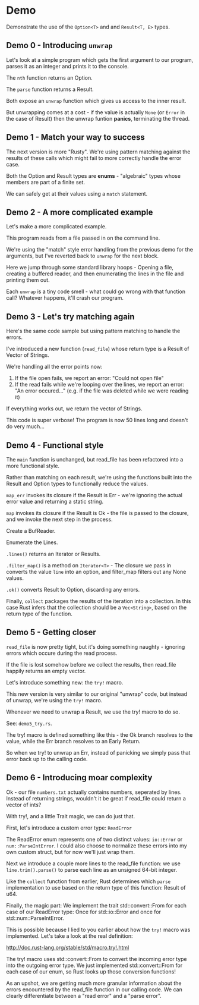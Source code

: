 # Demo

Demonstrate the use of the `Option<T>` and and `Result<T, E>` types.


## Demo 0 - Introducing `unwrap`

Let's look at a simple program which gets the first argument to our program, parses it
as an integer and prints it to the console.

The `nth` function returns an Option.

The `parse` function returns a Result.

Both expose an `unwrap` function which gives us access to the inner result.

But unwrapping comes at a cost - if the value is actually `None` (or `Error` in the case of Result)
then the unwrap funtion **panics**, terminating the thread.


## Demo 1 - Match your way to success

The next version is more "Rusty". We're using pattern matching against the results of these calls
which might fail to more correctly handle the error case.

Both the Option and Result types are **enums** - "algebraic" types whose members are part of a finite set.

We can safely get at their values using a `match` statement.


## Demo 2 - A more complicated example

Let's make a more complicated example.

This program reads from a file passed in on the command line.

We're using the "match" style error handling from the previous demo for the arguments, but I've
reverted back to `unwrap` for the next block.

Here we jump through some standard library hoops - Opening a file, creating a buffered reader, and
then enumerating the lines in the file and printing them out.

Each `unwrap` is a tiny code smell - what could go wrong with that function call? Whatever happens,
it'll crash our program.


## Demo 3 - Let's try matching again

Here's the same code sample but using pattern matching to handle the errors.

I've introduced a new function (`read_file`) whose return type is a Result of Vector of Strings.

We're handling all the error points now:

1.  If the file open fails, we report an error: "Could not open file"
2.  If the read fails while we're looping over the lines, we report an error: "An error occured..."
    (e.g. if the file was deleted while we were reading it)
    
If everything works out, we return the vector of Strings.

This code is super verbose! The program is now 50 lines long and doesn't do very much...


## Demo 4 - Functional style

The `main` function is unchanged, but read_file has been refactored into a more functional style.

Rather than matching on each result, we're using the functions built into the Result and Option
types to functionally reduce the values.

`map_err` invokes its closure if the Result is Err - we're ignoring the actual error value 
and returning a static string.

`map` invokes its closure if the Result is Ok - the file is passed to the closure, and we
invoke the next step in the process.

Create a BufReader.

Enumerate the Lines.

`.lines()` returns an Iterator or Results.

`.filter_map()` is a method on `Iterator<T>` - The closure we pass in converts the value `line` into
an option, and filter_map filters out any None values.

`.ok()` converts Result to Option, discarding any errors.

Finally, `collect` packages the results of the iteration into a collection. In this case Rust infers
that the collection should be a `Vec<String>`, based on the return type of the function.


## Demo 5 - Getting closer

`read_file` is now pretty tight, but it's doing something naughty - ignoring errors which occure during
the read process.

If the file is lost somehow before we collect the results, then read_file happily returns an empty vector.

Let's introduce something new: the `try!` macro.

This new version is very similar to our original "unwrap" code, but instead of unwrap, we're using 
the `try!` macro.

Whenever we need to unwrap a Result, we use the try! macro to do so.

See: `demo5_try.rs`.

The try! macro is defined something like this - the Ok branch resolves to the value, while the Err branch
resolves to an Early Return.

So when we try! to unwrap an Err, instead of panicking we simply pass that error back up to the calling code.


## Demo 6 - Introducing moar complexity

Ok - our file `numbers.txt` actually contains numbers, seperated by lines. Instead of returning strings,
wouldn't it be great if read_file could return a vector of ints?

With try!, and a little Trait magic, we can do just that.

First, let's introduce a custom error type: `ReadError`

The ReadError enum represents one of two distinct values: `io::Error` or `num::ParseIntError`. I could also
choose to normalize these errors into my own custom struct, but for now we'll just wrap them.

Next we introduce a couple more lines to the read_file function: we use `line.trim().parse()` to parse each
line as an unsigned 64-bit integer.

Like the `collect` function from earlier, Rust determines which `parse` implementation to use based
on the return type of this function: Result of u64.

Finally, the magic part: We implement the trait std::convert::From for each case of our ReadError type:
Once for std::io::Error and once for std::num::ParseIntError.

This is possible because I lied to you earlier about how the `try!` macro was implemented. Let's take a look
at the real definition:

http://doc.rust-lang.org/stable/std/macro.try!.html

The try! macro uses std::convert::From to convert the incoming error type into the outgoing error type.
We just implemented std::convert::From for each case of our enum, so Rust looks up those conversion functions!

As an upshot, we are getting much more granular information about the errors encountered by the read_file function
in our calling code. We can clearly differentiate between a "read error" and a "parse error".
 

